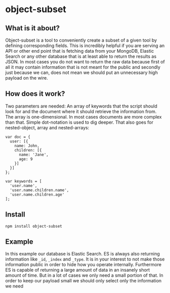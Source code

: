 # object-subset

## What is it about?

Object-subset is a tool to conveniently create a subset of a given tool by defining corresponding fields. This is incredibly helpful if you are serving an API or other end point that is fetching data from your MongoDB, Elastic Search or any other database that is at least able to return the results as JSON. In most cases you do not want to return the raw data because first of all it may contain information that is not meant for the public and secondly just because we can, does not mean we should put an unnecessary high payload on the wire.

## How does it work?

Two parameters are needed: An array of keywords that the script should look for and the document where it should retrieve the information from. The array is one-dimensional. In most cases documents are more complex than that. Simple dot-notation is used to dig deeper. That also goes for nested-object, array and nested-arrays:

```
var doc = {
  user: [{
    name: John,
    children: [{
      name: 'Jane',
      age: 9
    }]
  }]
};

var keywords = [
  'user.name',
  'user.name.children.name',
  'user.name.children.age'
];
```

## Install

```npm install object-subset```

## Example

In this example our database is Elastic Search. ES is always also returning information like `_id`, `_index` and `_type`. It is in your interest to not make those information public in order to hide how you operate internally. Furthermore ES is capable of returning a large amount of data in an insanely short amount of time. But in a lot of cases we only need a small portion of that. In order to keep our payload small we should only select only the information we need
